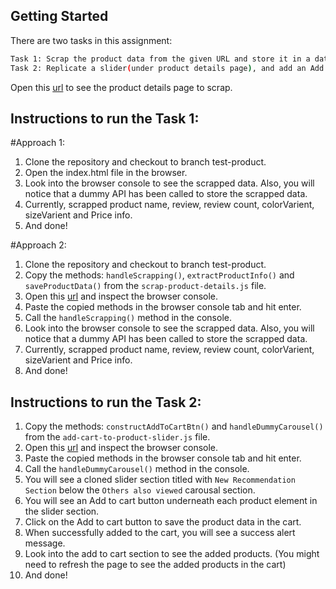 ## Getting Started

There are two tasks in this assignment:

```bash
Task 1: Scrap the product data from the given URL and store it in a database.
Task 2: Replicate a slider(under product details page), and add an Add to cart button underneath each element
```

Open this [url](https://www.myer.com.au/p/converse-chuck-taylor-all-star-hi-sneaker) to see the product details page to scrap.

## Instructions to run the Task 1:
#Approach 1:
1. Clone the repository and checkout to branch test-product.
2. Open the index.html file in the browser.
3. Look into the browser console to see the scrapped data. Also, you will notice that a dummy API has been called to store the scrapped data.
4. Currently, scrapped product name, review, review count, colorVarient, sizeVarient and Price info.
5. And done!


#Approach 2:
1. Clone the repository and checkout to branch test-product.
2. Copy the methods: ```handleScrapping()```, ```extractProductInfo()``` and ```saveProductData()``` from the ```scrap-product-details.js``` file.
3. Open this [url](https://www.myer.com.au/p/converse-chuck-taylor-all-star-hi-sneaker) and inspect the browser console.
4. Paste the copied methods in the browser console tab and hit enter.
5. Call the ```handleScrapping()``` method in the console.
6. Look into the browser console to see the scrapped data. Also, you will notice that a dummy API has been called to store the scrapped data.
7. Currently, scrapped product name, review, review count, colorVarient, sizeVarient and Price info.
8. And done!

## Instructions to run the Task 2:
1. Copy the methods: ```constructAddToCartBtn()``` and ```handleDummyCarousel()``` from the ```add-cart-to-product-slider.js``` file.
2. Open this [url](https://www.myer.com.au/p/converse-chuck-taylor-all-star-hi-sneaker) and inspect the browser console.
3. Paste the copied methods in the browser console tab and hit enter.
4. Call the ```handleDummyCarousel()``` method in the console.
5. You will see a cloned slider section titled with ``` New Recommendation Section ``` below the ```Others also viewed``` carousal section.
6. You will see an Add to cart button underneath each product element in the slider section.
7. Click on the Add to cart button to save the product data in the cart.
8. When successfully added to the cart, you will see a success alert message.
9. Look into the add to cart section to see the added products. (You might need to refresh the page to see the added products in the cart)
10. And done!

